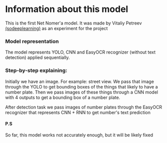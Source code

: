 # Information about this model
This is the first Net Nomer'a model. 
It was made by Vitaliy Petreev [(sodeeplearning)](https://github.com/sodeeplearning) as an experiment for the project
### Model representation
The model represents YOLO, CNN and EasyOCR recognizer (without text detection) applied sequentially.
### Step-by-step explaining:
Initially we have an image. For example: street view.
We pass that image through the YOLO to get bounding boxes of the things that likely to have a number plate.
Then we pass images of these things through a CNN model with 4 outputs to get a bounding box of a number plate.

After detection task we pass images of number plates through the EasyOCR recognizer that represents CNN + RNN to get number's text prediction

#### P.S
So far, this model works not accurately enough, but it will be likely fixed